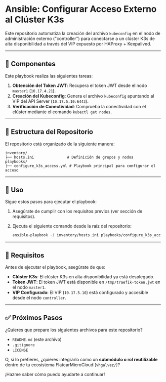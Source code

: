 # Ansible: Configurar Acceso Externo al Clúster K3s

Este repositorio automatiza la creación del archivo `kubeconfig` en el nodo de administración externo ("controller") para conectarse a un clúster K3s de alta disponibilidad a través del VIP expuesto por HAProxy + Keepalived.

---

## 🧱 Componentes

Este playbook realiza las siguientes tareas:

1. **Obtención del Token JWT**: Recupera el token JWT desde el nodo `master1` (`10.17.4.21`).
2. **Creación del Kubeconfig**: Genera el archivo `kubeconfig` apuntando al VIP del API Server (`10.17.5.10:6443`).
3. **Verificación de Conectividad**: Comprueba la conectividad con el clúster mediante el comando `kubectl get nodes`.

---

## 📂 Estructura del Repositorio

El repositorio está organizado de la siguiente manera:

```plaintext
inventory/
├── hosts.ini               # Definición de grupos y nodos
playbooks/
├── configure_k3s_access.yml # Playbook principal para configurar el acceso
```

---

## 🚀 Uso

Sigue estos pasos para ejecutar el playbook:

1. Asegúrate de cumplir con los requisitos previos (ver sección de requisitos).
2. Ejecuta el siguiente comando desde la raíz del repositorio:

   ```bash
   ansible-playbook -i inventory/hosts.ini playbooks/configure_k3s_access.yml
   ```

---

## 🔐 Requisitos

Antes de ejecutar el playbook, asegúrate de que:

- **Clúster K3s**: El clúster K3s en alta disponibilidad ya está desplegado.
- **Token JWT**: El token JWT está disponible en `/tmp/traefik-token.jwt` en el nodo `master1`.
- **VIP Configurado**: El VIP (`10.17.5.10`) está configurado y accesible desde el nodo `controller`.

---

## ✅ Próximos Pasos

¿Quieres que prepare los siguientes archivos para este repositorio?

- `README.md` (este archivo)
- `.gitignore`
- `LICENSE`

O, si lo prefieres, ¿quieres integrarlo como un **submódulo o rol reutilizable** dentro de tu ecosistema FlatcarMicroCloud (`vhgalvez/`)?

¡Hazme saber cómo puedo ayudarte a continuar!